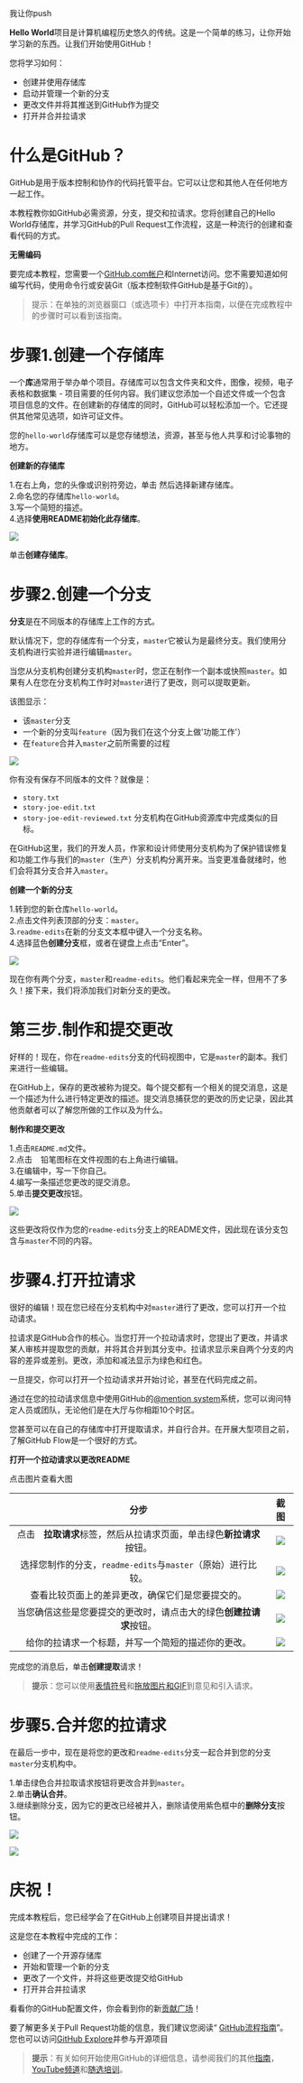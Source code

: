 我让你push

**Hello World**项目是计算机编程历史悠久的传统。这是一个简单的练习，让你开始学习新的东西。让我们开始使用GitHub！

您将学习如何：

* 创建并使用存储库
* 启动并管理一个新的分支
* 更改文件并将其推送到GitHub作为提交
* 打开并合并拉请求

# 什么是GitHub？

GitHub是用于版本控制和协作的代码托管平台。它可以让您和其他人在任何地方一起工作。

本教程教你如GitHub必需资源，分支，提交和拉请求。您将创建自己的Hello World存储库，并学习GitHub的Pull Request工作流程，这是一种流行的创建和查看代码的方式。

**无需编码**

要完成本教程，您需要一个[GitHub.com帐户](https://github.com/)和Internet访问。您不需要知道如何编写代码，使用命令行或安装Git（版本控制软件GitHub是基于Git的）。

> 提示：在单独的浏览器窗口（或选项卡）中打开本指南，以便在完成教程中的步骤时可以看到该指南。

# 步骤1.创建一个存储库
一个**库**通常用于举办单个项目。存储库可以包含文件夹和文件，图像，视频，电子表格和数据集 - 项目需要的任何内容。我们建议您添加一个自述文件或一个包含项目信息的文件。在创建新的存储库的同时，GitHub可以轻松添加一个。它还提供其他常见选项，如许可证文件。

您的`hello-world`存储库可以是您存储想法，资源，甚至与他人共享和讨论事物的地方。

**创建新的存储库**

1.在右上角，您的头像或识别符旁边，单击 然后选择新建存储库。  
2.命名您的存储库`hello-world`。  
3.写一个简短的描述。  
4.选择**使用README初始化此存储库**。

![](https://guides.github.com/activities/hello-world/create-new-repo.png)

单击**创建存储库**。<img src="https://assets-cdn.github.com/images/icons/emoji/unicode/1f389.png" width='15'>

# 步骤2.创建一个分支

**分支**是在不同版本的存储库上工作的方式。

默认情况下，您的存储库有一个分支，`master`它被认为是最终分支。我们使用分支机构进行实验并进行编辑`master`。

当您从分支机构创建分支机构`master`时，您正在制作一个副本或快照`master`。如果有人在您在分支机构工作时对`master`进行了更改，则可以提取更新。

该图显示：

* 该`master`分支
* 一个新的分支叫`feature`（因为我们在这个分支上做'功能工作'）
* 在`feature`合并入`master`之前所需要的过程

![](https://guides.github.com/activities/hello-world/branching.png)

你有没有保存不同版本的文件？就像是：

* `story.txt`
* `story-joe-edit.txt`
* `story-joe-edit-reviewed.txt`
分支机构在GitHub资源库中完成类似的目标。

在GitHub这里，我们的开发人员，作家和设计师使用分支机构为了保护错误修复和功能工作与我们的`master`（生产）分支机构分离开来。当变更准备就绪时，他们会将其分支合并入`master`。

**创建一个新的分支**

1.转到您的新仓库`hello-world`。  
2.点击文件列表顶部的分支：`master`。  
3.`readme-edits`在新的分支文本框中键入一个分支名称。  
4.选择蓝色**创建分支**框，或者在键盘上点击“Enter”。

![](https://guides.github.com/activities/hello-world/readme-edits.gif)

现在你有两个分支，`master`和`readme-edits`。他们看起来完全一样，但用不了多久！接下来，我们将添加我们对新分支的更改。

# 第三步.制作和提交更改

好样的！现在，你在`readme-edits`分支的代码视图中，它是`master`的副本。我们来进行一些编辑。

在GitHub上，保存的更改被称为提交。每个提交都有一个相关的提交消息，这是一个描述为什么进行特定更改的描述。提交消息捕获您的更改的历史记录，因此其他贡献者可以了解您所做的工作以及为什么。

**制作和提交更改**

1.点击`README.md`文件。  
2.点击<img src="https://github.com/lizhao0412/project/blob/master/31~6@XX39GPS0HWZG%7DM2E~Q.png?raw=true" width='15'>铅笔图标在文件视图的右上角进行编辑。  
3.在编辑中，写一下你自己。  
4.编写一条描述您更改的提交消息。  
5.单击**提交更改**按钮。

![](https://guides.github.com/activities/hello-world/commit.png)

这些更改将仅作为您的`readme-edits`分支上的README文件，因此现在该分支包含与`master`不同的内容。

# 步骤4.打开拉请求

很好的编辑！现在您已经在分支机构中对`master`进行了更改，您可以打开一个拉动请求。

拉请求是GitHub合作的核心。当您打开一个拉动请求时，您提出了更改，并请求某人审核并提取您的贡献，并将其合并到其分支中。拉请求显示来自两个分支的内容的差异或差别。更改，添加和减法显示为绿色和红色。

一旦提交，你可以打开一个拉动请求并开始讨论，甚至在代码完成之前。

通过在您的拉动请求信息中使用GitHub的[@mention system](https://help.github.com/articles/about-writing-and-formatting-on-github/#text-formatting-toolbar)系统，您可以询问特定人员或团队，无论他们是在大厅与你相距10个时区。

您甚至可以在自己的存储库中打开提取请求，并自行合并。在开展大型项目之前，了解GitHub Flow是一个很好的方式。

**打开一个拉动请求以更改README**

点击图片查看大图

|分步|截图|
|:--:|:--:|
|点击<img src="https://github.com/lizhao0412/project/blob/master/46_VYY7@EXDH%5B(UT9(8%5D53E.png?raw=true" width='15'>**拉取请求**标签，然后从拉请求页面，单击绿色**新拉请求**按钮。|![](https://guides.github.com/activities/hello-world/pr-tab.gif)|
|选择您制作的分支，`readme-edits`与`master`（原始）进行比较。|![](https://guides.github.com/activities/hello-world/pick-branch.png)|
|查看比较页面上的差异更改，确保它们是您要提交的。|![](https://guides.github.com/activities/hello-world/diff.png)|
|当您确信这些是您要提交的更改时，请点击大的绿色**创建拉请求**按钮。|![](https://guides.github.com/activities/hello-world/create-pr.png)|
|给你的拉请求一个标题，并写一个简短的描述你的更改。|![](https://guides.github.com/activities/hello-world/pr-form.png)|

完成您的消息后，单击**创建提取**请求！

> **提示**：您可以使用[表情符号](https://help.github.com/articles/basic-writing-and-formatting-syntax/#using-emoji)和[拖放图片和GIF](https://help.github.com/articles/file-attachments-on-issues-and-pull-requests/)到意见和引入请求。

# 步骤5.合并您的拉请求

在最后一步中，现在是将您的更改和`readme-edits`分支一起合并到您的分支`master`分支机构中。

1.单击绿色合并拉取请求按钮将更改合并到`master`。  
2.单击**确认合并**。  
3.继续删除分支，因为它的更改已经被并入，删除请使用紫色框中的**删除分支**按钮。

![](https://guides.github.com/activities/hello-world/merge-button.png)

![](https://guides.github.com/activities/hello-world/delete-button.png)

# 庆祝！

完成本教程后，您已经学会了在GitHub上创建项目并提出请求！<img src="https://assets-cdn.github.com/images/icons/emoji/unicode/1f389.png" width='15'><img src="https://assets-cdn.github.com/images/icons/emoji/octocat.png" width='15'><img src="https://assets-cdn.github.com/images/icons/emoji/unicode/26a1.png" width='15'>

这是您在本教程中完成的工作：

* 创建了一个开源存储库
* 开始和管理一个新的分支
* 更改了一个文件，并将这些更改提交给GitHub
* 打开并合并拉请求

看看你的GitHub配置文件，你会看到你的新[贡献广场](https://help.github.com/articles/viewing-contributions-on-your-profile/)！

要了解更多关于Pull Request功能的信息，我们建议您阅读“ [GitHub流程指南](https://guides.github.com/introduction/flow/)”。您也可以访问[GitHub Explore](https://github.com/explore)并参与开源项目<img src="https://assets-cdn.github.com/images/icons/emoji/octocat.png" width='15'>

> **提示**：有关如何开始使用GitHub的详细信息，请参阅我们的其他[指南](https://guides.github.com/)，[YouTube频道](http://youtube.com/githubguides)和[随选培训](https://services.github.com/on-demand/)。

